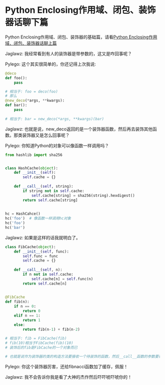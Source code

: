 # Python Enclosing作用域、闭包、装饰器话聊下篇


Python Enclosing作用域、闭包、装饰器的基础篇，请看[Python Enclosing作用域、闭包、装饰器话聊上篇](https://github.com/pylego/blog/blob/master/posts/2016-08-11-python-decorator-part-0.md)

Jaglawz: 我经常看到有人的装饰器是带参数的，这又是咋回事呢？

Pylego: 这个其实很简单的，你还记得上次我说:

```python
@deco
def foo():
    pass

# 相当于: foo = deco(foo)
# 那么
@new_deco(*args, **kwargs):
def bar():
    pass
    
# 相当于: bar = new_deco(*args, **kwargs)(bar)
```

Jaglawz: 也就是说，new_deco返回的是一个装饰器函数，然后再去装饰其他函数。那类装饰器又是怎么回事呢？

Pylego: 你知道Python的对象可以像函数一样调用吗？

```python
from hashlib import sha256


class HashCache(object):
    def __init__(self):
        self.cache = {}
        
    def __call__(self, string):
        if string not in self.cache:
            self.cache[string] = sha256(string).hexdigest()
        return self.cache[string]
            
            
hc = HashCahce()
hc('foo')  # 像函数一样调用hc对象
hc('foo')
hc('bar')
```

Jaglawz: 如果是这样的话我就明白了。

```python
class FibCache(object):
    def __init__(self, func):
        self.func = func
        self.cache = {}
    
    def __call__(self, n):
        if n not in self.cache:
            self.cache[n] = self.func(n)
        return self.cache[n]
        
        
@FibCache
def fib(n):
    if n == 0:
        return 0
    elif n == 1:
        return 1
    else:
        return fib(n-1) + fib(n-2)
        
# 相当于: fib = FibCache(fib)
# fib(10)相当于FibCache(fib)(10)
# 装饰后的fib是FibCache的一个对象而已

# 也就是说作为装饰器的类的构造方法要接收一个待装饰的函数，然后__call__函数的参数要和待装饰的函数的参数是一样的(除了self)，这样的类就可以用来装饰函数了
```


Pylego: 你这个装饰器厉害，还给fibnacci函数加了缓存，佩服！

Jaglawz: 我不会告诉你我是看了大神的杰作然后吓吓唬吓唬你的！